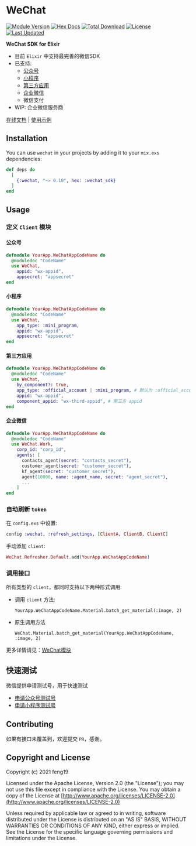 # WeChat

[![Module Version](https://img.shields.io/hexpm/v/wechat_sdk.svg)](https://hex.pm/packages/wechat_sdk)
[![Hex Docs](https://img.shields.io/badge/hex-docs-lightgreen.svg)](https://hexdocs.pm/wechat_sdk/)
[![Total Download](https://img.shields.io/hexpm/dt/wechat_sdk.svg)](https://hex.pm/packages/wechat_sdk)
[![License](https://img.shields.io/hexpm/l/wechat.svg)](https://github.com/feng19/wechat/blob/master/LICENSE)
[![Last Updated](https://img.shields.io/github/last-commit/feng19/wechat.svg)](https://github.com/feng19/wechat/commits/master)

**WeChat SDK for Elixir**

- 目前 `Elixir` 中支持最完善的微信SDK
- 已支持: 
  - [公众号](#公众号)
  - [小程序](#小程序)
  - [第三方应用](#第三方应用)
  - [企业微信](#企业微信)
  - 微信支付
- WIP: 企业微信服务商

[在线文档](https://hex.pm/packages/wechat_sdk) | 
[使用示例](https://github.com/feng19/wechat_demo)

## Installation

You can use `wechat` in your projects by adding it to your `mix.exs` dependencies:

```elixir
def deps do
  [
    {:wechat, "~> 0.10", hex: :wechat_sdk}
  ]
end
```

## Usage

### 定义 `Client` 模块

#### 公众号

```elixir
defmodule YourApp.WeChatAppCodeName do
  @moduledoc "CodeName"
  use WeChat,
    appid: "wx-appid",
    appsecret: "appsecret"
end
```

#### 小程序

```elixir
defmodule YourApp.WeChatAppCodeName do
  @moduledoc "CodeName"
  use WeChat,
    app_type: :mini_program,
    appid: "wx-appid",
    appsecret: "appsecret"
end
```

#### 第三方应用

```elixir
defmodule YourApp.WeChatAppCodeName do
  @moduledoc "CodeName"
  use WeChat,
    by_component?: true,
    app_type: :official_account | :mini_program, # 默认为 :official_account
    appid: "wx-appid",
    component_appid: "wx-third-appid", # 第三方 appid
end
```

#### 企业微信

```elixir
defmodule YourApp.WeChatAppCodeName do
  @moduledoc "CodeName"
  use WeChat.Work,
    corp_id: "corp_id",
    agents: [
      contacts_agent(secret: "contacts_secret"),
      customer_agent(secret: "customer_secret"),
      kf_agent(secret: "customer_secret"),
      agent(10000, name: :agent_name, secret: "agent_secret"),
      ...
    ]
end
```

### 自动刷新 `token`

在 `config.exs` 中设置:
```elixir
config :wechat, :refresh_settings, [ClientA, ClientB, ClientC]
```

手动添加 `client`:

```elixir
WeChat.Refresher.Default.add(YourApp.WeChatAppCodeName)
```

### 调用接口

所有类型的 `client`，都同时支持以下两种形式调用:

- 调用 `client` 方法:

  `YourApp.WeChatAppCodeName.Material.batch_get_material(:image, 2)`

- 原生调用方法

  `WeChat.Material.batch_get_material(YourApp.WeChatAppCodeName, :image, 2)`

更多详情请见：[WeChat模块](https://hexdocs.pm/wechat_sdk/WeChat.html)

## 快速测试

微信提供申请测试号，用于快速测试

- [申请公众号测试号](https://developers.weixin.qq.com/doc/offiaccount/Basic_Information/Requesting_an_API_Test_Account.html)
- [申请小程序测试号](https://developers.weixin.qq.com/miniprogram/dev/devtools/sandbox.html)

## Contributing

如果有接口未覆盖到，欢迎提交 `PR`，感谢。

## Copyright and License

Copyright (c) 2021 feng19

Licensed under the Apache License, Version 2.0 (the "License");
you may not use this file except in compliance with the License.
You may obtain a copy of the License at [http://www.apache.org/licenses/LICENSE-2.0](http://www.apache.org/licenses/LICENSE-2.0)

Unless required by applicable law or agreed to in writing, software
distributed under the License is distributed on an "AS IS" BASIS,
WITHOUT WARRANTIES OR CONDITIONS OF ANY KIND, either express or implied.
See the License for the specific language governing permissions and
limitations under the License.
